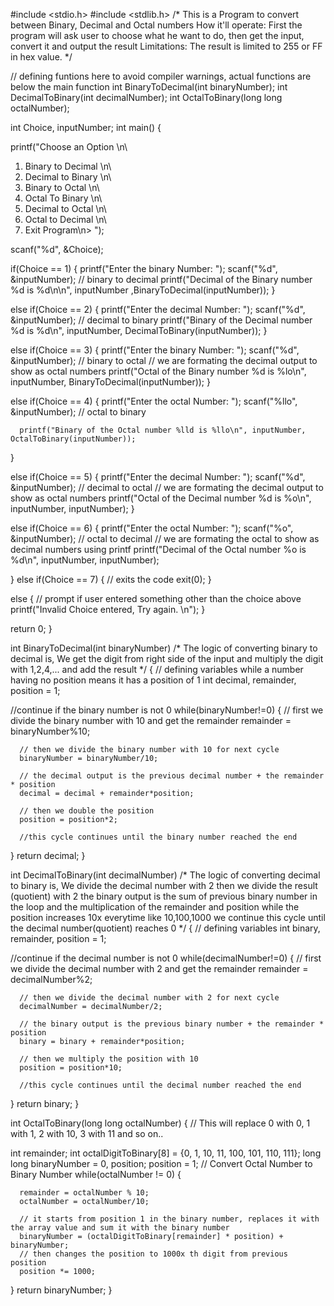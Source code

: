 #include <stdio.h>
#include <stdlib.h>
/* This is a Program to convert between Binary, Decimal and Octal numbers
How it'll operate:
First the program will ask user to choose what he want to do,
then get the input, convert it and output the result
Limitations:
The result is limited to 255 or FF in hex value.
*/

// defining funtions here to avoid compiler warnings, actual functions are below the main function
int BinaryToDecimal(int binaryNumber);
int DecimalToBinary(int decimalNumber);
int OctalToBinary(long long octalNumber);

int Choice, inputNumber;
int main() {


   printf("Choose an Option \n\
  1. Binary to Decimal \n\
  2. Decimal to Binary \n\
  3. Binary to Octal \n\
  4. Octal To Binary \n\
  5. Decimal to Octal \n\
  6. Octal to Decimal \n\
  7. Exit Program\n> ");

   scanf("%d", &Choice);

   if(Choice == 1) {
      printf("Enter the binary Number: ");
      scanf("%d", &inputNumber);
      // binary to decimal
      printf("Decimal of the Binary number %d is %d\n\n", inputNumber ,BinaryToDecimal(inputNumber));
   }

   else if(Choice == 2) {
      printf("Enter the decimal Number: ");
      scanf("%d", &inputNumber);
      // decimal to binary
      printf("Binary of the Decimal number %d is %d\n", inputNumber, DecimalToBinary(inputNumber));
   }

   else if(Choice == 3) {
      printf("Enter the binary Number: ");
      scanf("%d", &inputNumber);
      // binary to octal
      // we are formating the decimal output to show as octal numbers
      printf("Octal of the Binary number %d is %lo\n", inputNumber, BinaryToDecimal(inputNumber));
   }


   else if(Choice == 4) {
      printf("Enter the octal Number: ");
      scanf("%llo", &inputNumber);
      // octal to binary

      printf("Binary of the Octal number %lld is %llo\n", inputNumber, OctalToBinary(inputNumber));
   }


   else if(Choice == 5) {
      printf("Enter the decimal Number: ");
      scanf("%d", &inputNumber);
      // decimal to octal
      // we are formating the decimal output to show as octal numbers
      printf("Octal of the Decimal number %d is %o\n", inputNumber, inputNumber);
   }

   else if(Choice == 6) {
      printf("Enter the octal Number: ");
      scanf("%o", &inputNumber);
      // octal to decimal
      // we are formating the octal to show as decimal numbers using printf
      printf("Decimal of the Octal number %o is %d\n", inputNumber, inputNumber);

   } else if(Choice == 7) {
      // exits the code
      exit(0);
   }

   else {
      // prompt if user entered something other than the choice above
      printf("Invalid Choice entered, Try again. \n");
   }

   return 0;
}

int BinaryToDecimal(int binaryNumber)
/*
The logic of converting binary to decimal is,
We get the digit from right side of the input
and multiply the digit with 1,2,4,...
and add the result
*/
{
// defining variables while a number having no position means it has a position of 1
   int decimal, remainder, position = 1;

   //continue if the binary number is not 0
   while(binaryNumber!=0) {
      // first we divide the binary number with 10 and get the remainder
      remainder = binaryNumber%10;

      // then we divide the binary number with 10 for next cycle
      binaryNumber = binaryNumber/10;

      // the decimal output is the previous decimal number + the remainder * position
      decimal = decimal + remainder*position;

      // then we double the position
      position = position*2;

      //this cycle continues until the binary number reached the end
   }
   return decimal;
}

int DecimalToBinary(int decimalNumber)
/*
The logic of converting decimal to binary is,
We divide the decimal number with 2
then we divide the result (quotient) with 2
the binary output is the sum of previous binary number in the loop
and the multiplication of the remainder and position while the position
increases 10x everytime like 10,100,1000
we continue this cycle until the decimal number(quotient) reaches 0
*/
{
// defining variables
   int binary, remainder, position = 1;

   //continue if the decimal number is not 0
   while(decimalNumber!=0) {
      // first we divide the decimal number with 2 and get the remainder
      remainder = decimalNumber%2;

      // then we divide the decimal number with 2 for next cycle
      decimalNumber = decimalNumber/2;

      // the binary output is the previous binary number + the remainder * position
      binary = binary + remainder*position;

      // then we multiply the position with 10
      position = position*10;

      //this cycle continues until the decimal number reached the end
   }
   return binary;
}

int OctalToBinary(long long octalNumber) {
   // This will replace 0 with 0, 1 with 1, 2 with 10, 3 with 11 and so on..

   int remainder;
   int octalDigitToBinary[8] = {0, 1, 10, 11, 100, 101, 110, 111};
   long long binaryNumber = 0, position;
   position = 1;
   // Convert Octal Number to Binary Number
   while(octalNumber != 0) {

      remainder = octalNumber % 10;
      octalNumber = octalNumber/10;

      // it starts from position 1 in the binary number, replaces it with the array value and sum it with the binary number
      binaryNumber = (octalDigitToBinary[remainder] * position) + binaryNumber;
      // then changes the position to 1000x th digit from previous position
      position *= 1000;
   }
   return binaryNumber;
}
